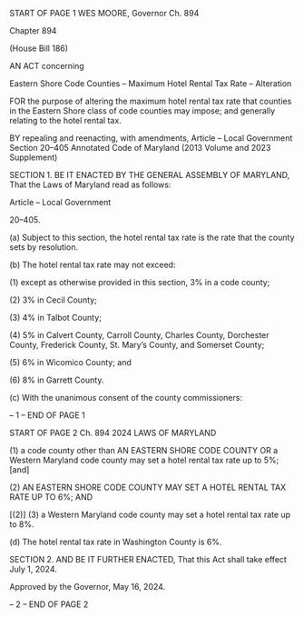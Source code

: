 START OF PAGE 1
WES MOORE, Governor Ch. 894

Chapter 894

(House Bill 186)

AN ACT concerning

Eastern Shore Code Counties – Maximum Hotel Rental Tax Rate – Alteration

FOR the purpose of altering the maximum hotel rental tax rate that counties in the Eastern
Shore class of code counties may impose; and generally relating to the hotel rental
tax.

BY repealing and reenacting, with amendments,
Article – Local Government
Section 20–405
Annotated Code of Maryland
(2013 Volume and 2023 Supplement)

SECTION 1. BE IT ENACTED BY THE GENERAL ASSEMBLY OF MARYLAND,
That the Laws of Maryland read as follows:

Article – Local Government

20–405.

(a) Subject to this section, the hotel rental tax rate is the rate that the county sets
by resolution.

(b) The hotel rental tax rate may not exceed:

(1) except as otherwise provided in this section, 3% in a code county;

(2) 3% in Cecil County;

(3) 4% in Talbot County;

(4) 5% in Calvert County, Carroll County, Charles County, Dorchester
County, Frederick County, St. Mary’s County, and Somerset County;

(5) 6% in Wicomico County; and

(6) 8% in Garrett County.

(c) With the unanimous consent of the county commissioners:

– 1 –
END OF PAGE 1

START OF PAGE 2
Ch. 894 2024 LAWS OF MARYLAND

(1) a code county other than AN EASTERN SHORE CODE COUNTY OR a
Western Maryland code county may set a hotel rental tax rate up to 5%; [and]

(2) AN EASTERN SHORE CODE COUNTY MAY SET A HOTEL RENTAL TAX
RATE UP TO 6%; AND

[(2)] (3) a Western Maryland code county may set a hotel rental tax rate
up to 8%.

(d) The hotel rental tax rate in Washington County is 6%.

SECTION 2. AND BE IT FURTHER ENACTED, That this Act shall take effect July
1, 2024.

Approved by the Governor, May 16, 2024.

– 2 –
END OF PAGE 2